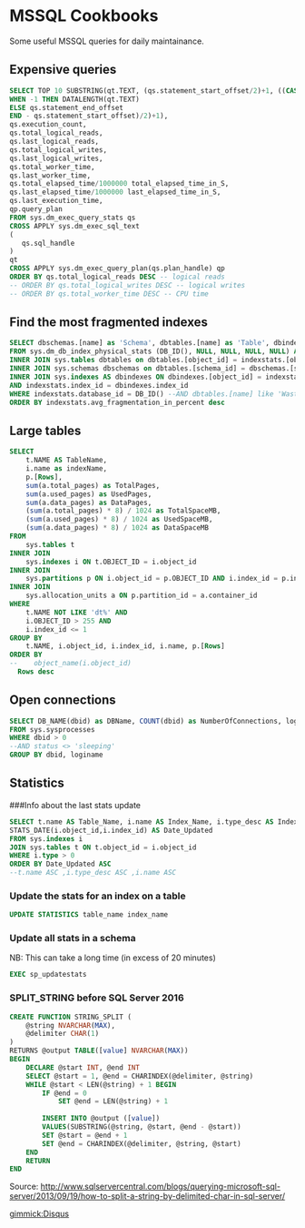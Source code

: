 # MSSQL Cookbooks

Some useful MSSQL queries for daily maintainance.

## Expensive queries

```sql
SELECT TOP 10 SUBSTRING(qt.TEXT, (qs.statement_start_offset/2)+1, ((CASE qs.statement_end_offset
WHEN -1 THEN DATALENGTH(qt.TEXT)
ELSE qs.statement_end_offset
END - qs.statement_start_offset)/2)+1),
qs.execution_count,
qs.total_logical_reads,
qs.last_logical_reads,
qs.total_logical_writes,
qs.last_logical_writes,
qs.total_worker_time,
qs.last_worker_time,
qs.total_elapsed_time/1000000 total_elapsed_time_in_S,
qs.last_elapsed_time/1000000 last_elapsed_time_in_S,
qs.last_execution_time,
qp.query_plan
FROM sys.dm_exec_query_stats qs
CROSS APPLY sys.dm_exec_sql_text
(
   qs.sql_handle
)
qt
CROSS APPLY sys.dm_exec_query_plan(qs.plan_handle) qp
ORDER BY qs.total_logical_reads DESC -- logical reads
-- ORDER BY qs.total_logical_writes DESC -- logical writes
-- ORDER BY qs.total_worker_time DESC -- CPU time
```

## Find the most fragmented indexes

```sql
SELECT dbschemas.[name] as 'Schema', dbtables.[name] as 'Table', dbindexes.[name] as 'Index', indexstats.avg_fragmentation_in_percent, indexstats.page_count
FROM sys.dm_db_index_physical_stats (DB_ID(), NULL, NULL, NULL, NULL) AS indexstats
INNER JOIN sys.tables dbtables on dbtables.[object_id] = indexstats.[object_id]
INNER JOIN sys.schemas dbschemas on dbtables.[schema_id] = dbschemas.[schema_id]
INNER JOIN sys.indexes AS dbindexes ON dbindexes.[object_id] = indexstats.[object_id]
AND indexstats.index_id = dbindexes.index_id
WHERE indexstats.database_id = DB_ID() --AND dbtables.[name] like 'WastePickup%'
ORDER BY indexstats.avg_fragmentation_in_percent desc
```

## Large tables

```sql
SELECT
    t.NAME AS TableName,
    i.name as indexName,
    p.[Rows],
    sum(a.total_pages) as TotalPages,
    sum(a.used_pages) as UsedPages,
    sum(a.data_pages) as DataPages,
    (sum(a.total_pages) * 8) / 1024 as TotalSpaceMB,
    (sum(a.used_pages) * 8) / 1024 as UsedSpaceMB,
    (sum(a.data_pages) * 8) / 1024 as DataSpaceMB
FROM
    sys.tables t
INNER JOIN
    sys.indexes i ON t.OBJECT_ID = i.object_id
INNER JOIN
    sys.partitions p ON i.object_id = p.OBJECT_ID AND i.index_id = p.index_id
INNER JOIN
    sys.allocation_units a ON p.partition_id = a.container_id
WHERE
    t.NAME NOT LIKE 'dt%' AND
    i.OBJECT_ID > 255 AND
    i.index_id <= 1
GROUP BY
    t.NAME, i.object_id, i.index_id, i.name, p.[Rows]
ORDER BY
--    object_name(i.object_id)
  Rows desc
```

## Open connections

```sql
SELECT DB_NAME(dbid) as DBName, COUNT(dbid) as NumberOfConnections, loginame as LoginName
FROM sys.sysprocesses
WHERE dbid > 0
--AND status <> 'sleeping'
GROUP BY dbid, loginame
```

## Statistics

###Info about the last stats update

```sql
SELECT t.name AS Table_Name, i.name AS Index_Name, i.type_desc AS Index_Type ,
STATS_DATE(i.object_id,i.index_id) AS Date_Updated
FROM sys.indexes i
JOIN sys.tables t ON t.object_id = i.object_id
WHERE i.type > 0
ORDER BY Date_Updated ASC
--t.name ASC ,i.type_desc ASC ,i.name ASC
```

### Update the stats for an index on a table

```sql
UPDATE STATISTICS table_name index_name
```

### Update all stats in a schema

NB: This can take a long time (in excess of 20 minutes)

```sql
EXEC sp_updatestats
```

### SPLIT_STRING before SQL Server 2016

```sql
CREATE FUNCTION STRING_SPLIT ( 
    @string NVARCHAR(MAX), 
    @delimiter CHAR(1) 
) 
RETURNS @output TABLE([value] NVARCHAR(MAX)) 
BEGIN 
    DECLARE @start INT, @end INT 
    SELECT @start = 1, @end = CHARINDEX(@delimiter, @string) 
    WHILE @start < LEN(@string) + 1 BEGIN 
        IF @end = 0  
            SET @end = LEN(@string) + 1
       
        INSERT INTO @output ([value])  
        VALUES(SUBSTRING(@string, @start, @end - @start)) 
        SET @start = @end + 1 
        SET @end = CHARINDEX(@delimiter, @string, @start)        
    END 
    RETURN 
END
```

Source: http://www.sqlservercentral.com/blogs/querying-microsoft-sql-server/2013/09/19/how-to-split-a-string-by-delimited-char-in-sql-server/

[gimmick:Disqus](swissarmyronin-github-io)